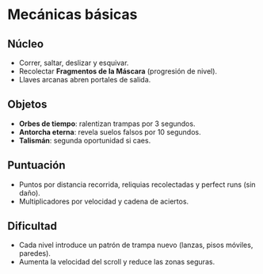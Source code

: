 # Mecánicas básicas

## Núcleo
- Correr, saltar, deslizar y esquivar.
- Recolectar **Fragmentos de la Máscara** (progresión de nivel).
- Llaves arcanas abren portales de salida.

## Objetos
- **Orbes de tiempo**: ralentizan trampas por 3 segundos.
- **Antorcha eterna**: revela suelos falsos por 10 segundos.
- **Talismán**: segunda oportunidad si caes.

## Puntuación
- Puntos por distancia recorrida, reliquias recolectadas y perfect runs (sin daño).
- Multiplicadores por velocidad y cadena de aciertos.

## Dificultad
- Cada nivel introduce un patrón de trampa nuevo (lanzas, pisos móviles, paredes).
- Aumenta la velocidad del scroll y reduce las zonas seguras.
